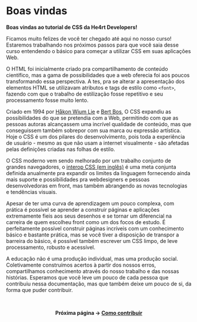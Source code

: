 # Boas vindas

**Boas vindas ao tutorial de CSS da He4rt Developers!**

Ficamos muito felizes de você ter chegado até aqui no nosso curso! Estaremos trabalhando nos próximos passos
para que você saia desse curso entendendo o básico para começar a utilizar CSS em suas aplicações Web.

O HTML foi inicialmente criado pra compartilhamento de conteúdo científico, mas a gama de possibilidades que a web oferecia foi aos poucos transformando essa perspectiva. A tes, pra se alterar a apresentação dos elementos HTML se utilizavam atributos e tags de estilo como `<font>`, fazendo com que o trabalho de estilização fosse repetitivo e seu processamento fosse muito lento. 

Criado em 1994  por [Håkon Wium Lie](https://pt.wikipedia.org/wiki/H%C3%A5kon_Wium_Lie) e [Bert Bos](https://en.wikipedia.org/wiki/Bert_Bos), O CSS expandiu as possibilidades do que se pretendia com a Web, permitindo com que as pessoas autoras alcançassem uma incrível qualidade de conteúdo, mas que conseguissem também sobrepor com sua marca ou expressão artística. Hoje o CSS é um dos pilares do desenvolvimento, pois toda a experiência de usuário - mesmo as que não usam a internet visualmente - são afetadas pelas definições criadas nas folhas de estilo.

O CSS moderno vem sendo melhorado por um trabalho conjunto de grandes navegadores, o [interop CSS (em inglês)](https://web.dev/interop-2023/) é uma meta conjunta definida anualmente pra expandir os limites da linguagem fornecendo ainda mais suporte e possibilidades pra webdesigners e pessoas desenvolvedoras em front, mas também abrangendo as novas tecnologias e tendências visuais.

Apesar de ter uma curva de aprendizagem um pouco complexa, com prática é possível se aprender a construir páginas e aplicações extremamente fieis aos seus desenhos e se tornar um diferencial na carreira de quem escolheu front como um dos focos de estudo. É perfeitamente possível construir páginas incríveis com um conhecimento básico e bastante prática, mas se você tiver a disposição de transpor a barreira do básico, é possível também escrever um CSS limpo, de leve processamento, robusto e acessível.

A educação não é uma produção individual, mas uma produção social. Coletivamente construímos acertos à partir dos nossos erros, compartilhamos conhecimento através do nosso trabalho e das nossas histórias. Esperamos que você leve um pouco de cada pessoa que contribuiu nessa documentação, mas que também deixe um pouco de si, da forma que puder contribuir.

<br />

<div align="center">

**Próxima página &rarr; [Como contribuir](./2-como-contribuir.md)**

</div>
